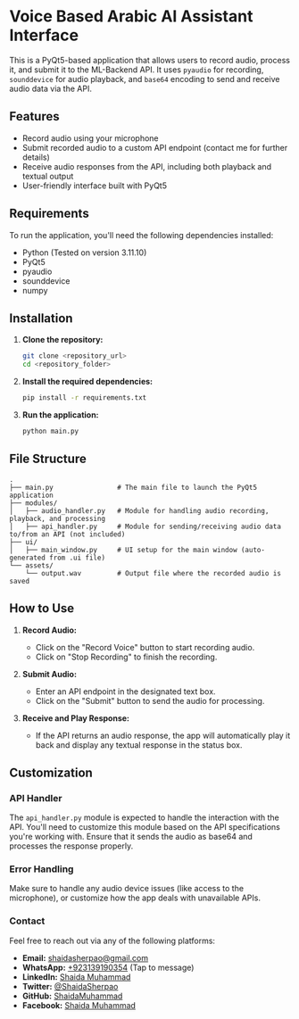 # Voice Based Arabic AI Assistant Interface

This is a PyQt5-based application that allows users to record audio, process it, and submit it to the ML-Backend API. It uses `pyaudio` for recording, `sounddevice` for audio playback, and `base64` encoding to send and receive audio data via the API.

## Features

- Record audio using your microphone
- Submit recorded audio to a custom API endpoint (contact me for further details)
- Receive audio responses from the API, including both playback and textual output
- User-friendly interface built with PyQt5

## Requirements

To run the application, you'll need the following dependencies installed:

- Python (Tested on version 3.11.10)
- PyQt5
- pyaudio
- sounddevice
- numpy

## Installation

1. **Clone the repository:**
   ```bash
   git clone <repository_url>
   cd <repository_folder>
   ```

2. **Install the required dependencies:**
   ```bash
   pip install -r requirements.txt
   ```

3. **Run the application:**
   ```bash
   python main.py
   ```

## File Structure

```
.
├── main.py                # The main file to launch the PyQt5 application
├── modules/
│   ├── audio_handler.py   # Module for handling audio recording, playback, and processing
│   ├── api_handler.py     # Module for sending/receiving audio data to/from an API (not included)
├── ui/
│   ├── main_window.py     # UI setup for the main window (auto-generated from .ui file)
└── assets/
    └── output.wav         # Output file where the recorded audio is saved
```

## How to Use

1. **Record Audio:**
   - Click on the "Record Voice" button to start recording audio.
   - Click on "Stop Recording" to finish the recording.

2. **Submit Audio:**
   - Enter an API endpoint in the designated text box.
   - Click on the "Submit" button to send the audio for processing.

3. **Receive and Play Response:**
   - If the API returns an audio response, the app will automatically play it back and display any textual response in the status box.

## Customization

### API Handler

The `api_handler.py` module is expected to handle the interaction with the API. You'll need to customize this module based on the API specifications you're working with. Ensure that it sends the audio as base64 and processes the response properly.

### Error Handling

Make sure to handle any audio device issues (like access to the microphone), or customize how the app deals with unavailable APIs.

### Contact

Feel free to reach out via any of the following platforms:

- **Email:** [shaidasherpao@gmail.com](mailto:shaidasherpao@gmail.com)
- **WhatsApp:** [+923139190354](https://wa.me/923139190354) (Tap to message)
- **LinkedIn:** [Shaida Muhammad](https://www.linkedin.com/in/shaidamuhammad)
- **Twitter:** [@ShaidaSherpao](https://twitter.com/ShaidaSherpao)
- **GitHub:** [ShaidaMuhammad](https://github.com/ShaidaMuhammad)
- **Facebook:** [Shaida Muhammad](https://facebook.com/shaida.muhd)

